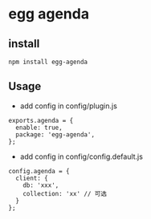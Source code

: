 # egg agenda

## install
```
npm install egg-agenda
```

## Usage

- add config in config/plugin.js

```
exports.agenda = {
  enable: true,
  package: 'egg-agenda',
};
```

- add config in config/config.default.js

```
config.agenda = {
  client: {
    db: 'xxx',
    collection: 'xx' // 可选
  }
};
```
